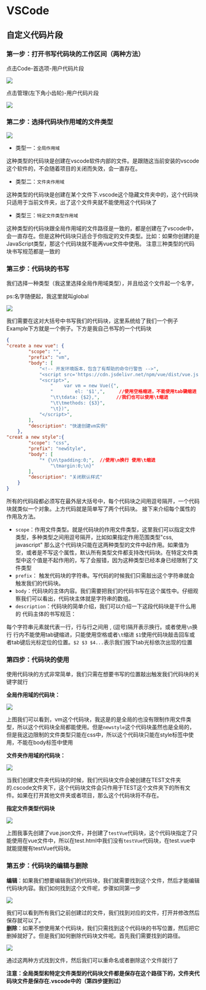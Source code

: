 # VSCode

## 自定义代码片段

### 第一步：打开书写代码块的工作区间（两种方法）

点击Code-首选项-用户代码片段

![](../assets/imgs/mac/vscode/001.png)

点击管理(左下角小齿轮)-用户代码片段

![](../assets/imgs/mac/vscode/002.png)

### 第二步：选择代码块作用域的文件类型

![](../assets/imgs/mac/vscode/003.png)

- 类型一：`全局作用域`

这种类型的代码块是创建在vscode软件内部的文件。是跟随这当前安装的vscode这个软件的，不会随着项目的关闭而失效，会一直存在。

- 类型二：`文件夹作用域`

这种类型的代码块是创建在某个文件下.vscode这个隐藏文件夹中的，这个代码块只适用于当前文件夹，出了这个文件夹就不能使用这个代码块了

- 类型三：`特定文件类型作用域`

这种类型的代码块跟全局作用域的文件路径是一致的，都是创建在了vscode中，会一直存在。但是这种代码块只适合于你指定的文件类型。比如：如果你创建的是JavaScript类型，那这个代码块就不能再vue文件中使用。
注意三种类型的代码块书写规范都是一致的

### 第三步：代码块的书写

我们选择一种类型（我这里选择全局作用域类型），并且给这个文件起一个名字，  

ps:名字随便起，我这里就叫global

![](../assets/imgs/mac/vscode/004.png)

我们需要在这对大括号中书写我们的代码块，这里系统给了我们一个例子Example下方就是一个例子。下方是我自己书写的一个代码块

```json
{
"create a new vue": {
        "scope": "",  
		"prefix": "vm",
		"body": [
			"<!-- 开发环境版本，包含了有帮助的命令行警告 -->",
			"<script src='https://cdn.jsdelivr.net/npm/vue/dist/vue.js '></script>",
			"<script>",
				"    var vm = new Vue({",
				"        el: '$1',",     //使用空格缩进，不能使用tab键缩进
				"\t\tdata: {$2},",      //我们也可以使用\t缩进
				"\t\tmethods: {$3}",
				"\t})",
			"</script>",
		],
		"description": "快速创建vm实例"
	},
"creat a new style":{  
		"scope": "css",  
		"prefix": "newStyle", 
		"body": [              
			"* {\n\tpadding:0;",  //使用\n换行 使用\t缩进
				"\tmargin:0;\n}"
		],
		"description": "关闭默认样式" 
	}
}

```

所有的代码段都必须写在最外层大括号中，每个代码块之间用逗号隔开，一个代码块就类似一个对象。上方代码就是简单写了两个代码块。 接下来介绍每个属性的作用及方法。

- `scope`：作用文件类型。就是代码块的作用文件类型，这里我们可以指定文件类型，多种类型之间用逗号隔开，比如如果指定作用范围类型"css, javascript" 那么这个代码块只能在这两种类型的文件中起作用。如果值为空，或者是不写这个属性，默认所有类型文件都支持改代码块。在特定文件类型中这个值是不起作用的，写了会报错，因为这种类型已经本身已经限制了文件类型
- `prefix`： 触发代码块的字符串。写代码的时候我们只需敲出这个字符串就会触发我们的代码块。
- `body`：代码块的主体内容。我们需要把我们的代码书写在这个属性中。仔细观察我们可以看出，代码块主体就是字符串的数组。
- `description`：代码块的简单介绍，我们可以介绍一下这段代码块是干什么用的
代码主体的书写规范：

每个字符串元素就代表一行，行与行之间用 , (逗号)隔开表示换行。或者使用`\n`换行
行内不能使用tab键缩进，只能使用空格或者`\t`缩进
`$1`使用代码块敲击回车或者tab键后光标定位的位置。`$2 $3 $4...`表示我们按下tab光标依次出现的位置

### 第四步：代码块的使用

使用代码块的方式非常简单，我们只需在想要书写的位置敲出触发我们代码块的关键字就行  

**全局作用域的代码块：**

![](../assets/imgs/mac/vscode/005.gif)

上图我们可以看到，vm这个代码块，我这是的是全局的也没有限制作用文件类型，所以这个代码块全局都能使用。但是`newstyle`这个代码块虽然也是全局的，但是我这边限制的文件类型只能在css中，所以这个代码块只能在style标签中使用，不能在body标签中使用  

**文件夹作用域的代码块：**

![](../assets/imgs/mac/vscode/006.png)

当我们创建文件夹代码块的时候，我们代码块文件会被创建在TEST文件夹的.cscode文件夹下，这个代码块文件会只作用于TEST这个文件夹下的所有文件。如果在打开其他文件夹或者项目，那么这个代码块将不存在。  

**指定文件类型代码块**

![](../assets/imgs/mac/vscode/007.gif)

上图我事先创建了vue.json文件，并创建了`testVue`代码块，这个代码块指定了只能使用在vue文件中，所以在test.html中我们没有`testVue`代码块，在test.vue中就能提醒有testVue代码块。

### 第五步：代码块的编辑与删除

**编辑**：如果我们想要编辑我们的代码块，我们就需要找到这个文件，然后才能编辑代码块内容。我们如何找到这个文件呢，步骤如同第一步

![](../assets/imgs/mac/vscode/008.png)

我们可以看到所有我们之前创建过的文件，我们找到对应的文件，打开并修改然后保存就可以了。  
**删除**：如果不想使用某个代码块，我们只需找到这个代码块的书写位置，然后把它删掉就好了。但是我们如何删除代码块文件呢。首先我们需要找到的路径。

![](../assets/imgs/mac/vscode/009.png)

通过这两种方式找到文件，然后我们可以重命名或者删除这个文件就行了  

**注意：全局类型和特定文件类型的代码块文件都是保存在这个路径下的，文件夹代码块文件是保存在.vscode中的（第四步提到过）**

